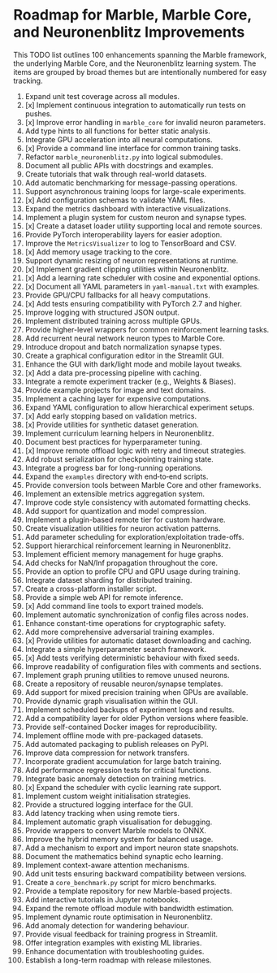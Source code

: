 # Roadmap for Marble, Marble Core, and Neuronenblitz Improvements

This TODO list outlines 100 enhancements spanning the Marble framework, the underlying Marble Core, and the Neuronenblitz learning system. The items are grouped by broad themes but are intentionally numbered for easy tracking.

1. Expand unit test coverage across all modules.
2. [x] Implement continuous integration to automatically run tests on pushes.
3. [x] Improve error handling in `marble_core` for invalid neuron parameters.
4. Add type hints to all functions for better static analysis.
5. Integrate GPU acceleration into all neural computations.
6. [x] Provide a command line interface for common training tasks.
7. Refactor `marble_neuronenblitz.py` into logical submodules.
8. Document all public APIs with docstrings and examples.
9. Create tutorials that walk through real-world datasets.
10. Add automatic benchmarking for message-passing operations.
11. Support asynchronous training loops for large-scale experiments.
12. [x] Add configuration schemas to validate YAML files.
13. Expand the metrics dashboard with interactive visualizations.
14. Implement a plugin system for custom neuron and synapse types.
15. [x] Create a dataset loader utility supporting local and remote sources.
16. Provide PyTorch interoperability layers for easier adoption.
17. Improve the `MetricsVisualizer` to log to TensorBoard and CSV.
18. [x] Add memory usage tracking to the core.
19. Support dynamic resizing of neuron representations at runtime.
20. [x] Implement gradient clipping utilities within Neuronenblitz.
21. [x] Add a learning rate scheduler with cosine and exponential options.
22. [x] Document all YAML parameters in `yaml-manual.txt` with examples.
23. Provide GPU/CPU fallbacks for all heavy computations.
24. [x] Add tests ensuring compatibility with PyTorch 2.7 and higher.
25. Improve logging with structured JSON output.
26. Implement distributed training across multiple GPUs.
27. Provide higher-level wrappers for common reinforcement learning tasks.
28. Add recurrent neural network neuron types to Marble Core.
29. Introduce dropout and batch normalization synapse types.
30. Create a graphical configuration editor in the Streamlit GUI.
31. Enhance the GUI with dark/light mode and mobile layout tweaks.
32. [x] Add a data pre-processing pipeline with caching.
33. Integrate a remote experiment tracker (e.g., Weights & Biases).
34. Provide example projects for image and text domains.
35. Implement a caching layer for expensive computations.
36. Expand YAML configuration to allow hierarchical experiment setups.
37. [x] Add early stopping based on validation metrics.
38. [x] Provide utilities for synthetic dataset generation.
39. Implement curriculum learning helpers in Neuronenblitz.
40. Document best practices for hyperparameter tuning.
41. [x] Improve remote offload logic with retry and timeout strategies.
42. Add robust serialization for checkpointing training state.
43. Integrate a progress bar for long-running operations.
44. Expand the `examples` directory with end‑to‑end scripts.
45. Provide conversion tools between Marble Core and other frameworks.
46. Implement an extensible metrics aggregation system.
47. Improve code style consistency with automated formatting checks.
48. Add support for quantization and model compression.
49. Implement a plugin-based remote tier for custom hardware.
50. Create visualization utilities for neuron activation patterns.
51. Add parameter scheduling for exploration/exploitation trade-offs.
52. Support hierarchical reinforcement learning in Neuronenblitz.
53. Implement efficient memory management for huge graphs.
54. Add checks for NaN/Inf propagation throughout the core.
55. Provide an option to profile CPU and GPU usage during training.
56. Integrate dataset sharding for distributed training.
57. Create a cross-platform installer script.
58. Provide a simple web API for remote inference.
59. [x] Add command line tools to export trained models.
60. Implement automatic synchronization of config files across nodes.
61. Enhance constant-time operations for cryptographic safety.
62. Add more comprehensive adversarial training examples.
63. [x] Provide utilities for automatic dataset downloading and caching.
64. Integrate a simple hyperparameter search framework.
65. [x] Add tests verifying deterministic behaviour with fixed seeds.
66. Improve readability of configuration files with comments and sections.
67. Implement graph pruning utilities to remove unused neurons.
68. Create a repository of reusable neuron/synapse templates.
69. Add support for mixed precision training when GPUs are available.
70. Provide dynamic graph visualisation within the GUI.
71. Implement scheduled backups of experiment logs and results.
72. Add a compatibility layer for older Python versions where feasible.
73. Provide self-contained Docker images for reproducibility.
74. Implement offline mode with pre-packaged datasets.
75. Add automated packaging to publish releases on PyPI.
76. Improve data compression for network transfers.
77. Incorporate gradient accumulation for large batch training.
78. Add performance regression tests for critical functions.
79. Integrate basic anomaly detection on training metrics.
80. [x] Expand the scheduler with cyclic learning rate support.
81. Implement custom weight initialisation strategies.
82. Provide a structured logging interface for the GUI.
83. Add latency tracking when using remote tiers.
84. Implement automatic graph visualisation for debugging.
85. Provide wrappers to convert Marble models to ONNX.
86. Improve the hybrid memory system for balanced usage.
87. Add a mechanism to export and import neuron state snapshots.
88. Document the mathematics behind synaptic echo learning.
89. Implement context-aware attention mechanisms.
90. Add unit tests ensuring backward compatibility between versions.
91. Create a `core_benchmark.py` script for micro benchmarks.
92. Provide a template repository for new Marble-based projects.
93. Add interactive tutorials in Jupyter notebooks.
94. Expand the remote offload module with bandwidth estimation.
95. Implement dynamic route optimisation in Neuronenblitz.
96. Add anomaly detection for wandering behaviour.
97. Provide visual feedback for training progress in Streamlit.
98. Offer integration examples with existing ML libraries.
99. Enhance documentation with troubleshooting guides.
100. Establish a long-term roadmap with release milestones.


